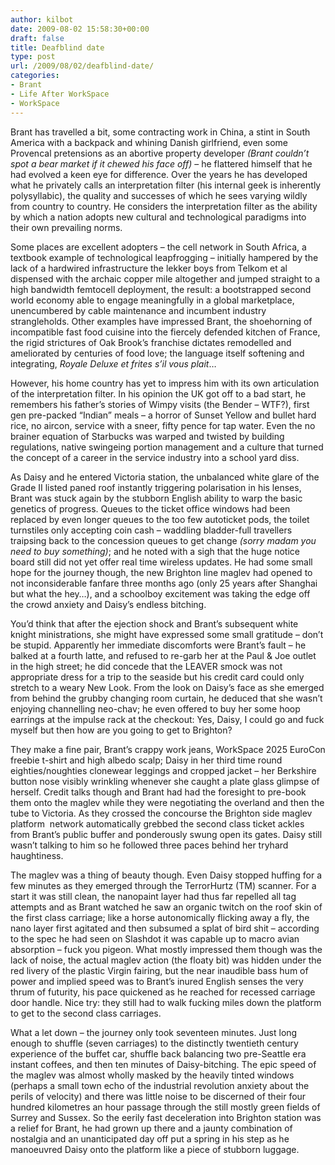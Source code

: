 ```yaml
---
author: kilbot
date: 2009-08-02 15:58:30+00:00
draft: false
title: Deafblind date
type: post
url: /2009/08/02/deafblind-date/
categories:
- Brant
- Life After WorkSpace
- WorkSpace
---
```


Brant has travelled a bit, some contracting work in China, a stint in South America with a backpack and whining Danish girlfriend, even some Provencal pretensions as an abortive property developer _(Brant couldn’t spot a bear market if it chewed his face off)_ – he flattered himself that he had evolved a keen eye for difference. Over the years he has developed what he privately calls an interpretation filter (his internal geek is inherently polysyllabic), the quality and successes of which he sees varying wildly from country to country. He considers the interpretation filter as the ability by which a nation adopts new cultural and technological paradigms into their own prevailing norms.

Some places are excellent adopters – the cell network in South Africa, a textbook example of technological leapfrogging – initially hampered by the lack of a hardwired infrastructure the lekker boys from Telkom et al dispensed with the archaic copper mile altogether and jumped straight to a high bandwidth femtocell deployment, the result: a bootstrapped second world economy able to engage meaningfully in a global marketplace, unencumbered by cable maintenance and incumbent industry strangleholds. Other examples have impressed Brant, the shoehorning of incompatible fast food cuisine into the fiercely defended kitchen of France, the rigid strictures of Oak Brook’s franchise dictates remodelled and ameliorated by centuries of food love; the language itself softening and integrating, _Royale Deluxe et frites s’il vous plait_…

However, his home country has yet to impress him with its own articulation of the interpretation filter. In his opinion the UK got off to a bad start, he remembers his father’s stories of Wimpy visits (the Bender – WTF?), first gen pre-packed “Indian” meals – a horror of Sunset Yellow and bullet hard rice, no aircon, service with a sneer, fifty pence for tap water. Even the no brainer equation of Starbucks was warped and twisted by building regulations, native swingeing portion management and a culture that turned the concept of a career in the service industry into a school yard diss.

As Daisy and he entered Victoria station, the unbalanced white glare of the Grade II listed paned roof instantly triggering polarisation in his lenses, Brant was stuck again by the stubborn English ability to warp the basic genetics of progress. Queues to the ticket office windows had been replaced by even longer queues to the too few autoticket pods, the toilet turnstiles only accepting coin cash – waddling bladder-full travellers traipsing back to the concession queues to get change _(sorry madam you need to buy something)_; and he noted with a sigh that the huge notice board still did not yet offer real time wireless updates. He had some small hope for the journey though, the new Brighton line maglev had opened to not inconsiderable fanfare three months ago (only 25 years after Shanghai but what the hey…), and a schoolboy excitement was taking the edge off the crowd anxiety and Daisy’s endless bitching.

You’d think that after the ejection shock and Brant’s subsequent white knight ministrations, she might have expressed some small gratitude – don’t be stupid. Apparently her immediate discomforts were Brant’s fault – he balked at a fourth latte, and refused to re-garb her at the Paul & Joe outlet in the high street; he did concede that the LEAVER smock was not appropriate dress for a trip to the seaside but his credit card could only stretch to a weary New Look. From the look on Daisy’s face as she emerged from behind the grubby changing room curtain, he deduced that she wasn’t enjoying channelling neo-chav; he even offered to buy her some hoop earrings at the impulse rack at the checkout: Yes, Daisy, I could go and fuck myself but then how are you going to get to Brighton?

They make a fine pair, Brant’s crappy work jeans, WorkSpace 2025 EuroCon freebie t-shirt and high albedo scalp; Daisy in her third time round eighties/noughties clonewear leggings and cropped jacket – her Berkshire button nose visibly wrinkling whenever she caught a plate glass glimpse of herself. Credit talks though and Brant had had the foresight to pre-book them onto the maglev while they were negotiating the overland and then the tube to Victoria. As they crossed the concourse the Brighton side maglev platform  network automatically grebbed the second class ticket ackles from Brant’s public buffer and ponderously swung open its gates. Daisy still wasn’t talking to him so he followed three paces behind her tryhard haughtiness.

The maglev was a thing of beauty though. Even Daisy stopped huffing for a few minutes as they emerged through the TerrorHurtz (TM)  scanner. For a start it was still clean, the nanopaint layer had thus far repelled all tag attempts and as Brant watched he saw an organic twitch on the roof skin of the first class carriage; like a horse autonomically flicking away a fly, the nano layer first agitated and then subsumed a splat of bird shit – according to the spec he had seen on Slashdot it was capable up to macro avian absorption – fuck you pigeon. What mostly impressed them though was the lack of noise, the actual maglev action (the floaty bit) was hidden under the red livery of the plastic Virgin fairing, but the near inaudible bass hum of power and implied speed was to Brant’s inured English senses the very thrum of futurity, his pace quickened as he reached for recessed carriage door handle. Nice try: they still had to walk fucking miles down the platform to get to the second class carriages.

What a let down – the journey only took seventeen minutes. Just long enough to shuffle (seven carriages) to the distinctly twentieth century experience of the buffet car, shuffle back balancing two pre-Seattle era instant coffees, and then ten minutes of Daisy-bitching. The epic speed of the maglev was almost wholly masked by the heavily tinted windows (perhaps a small town echo of the industrial revolution anxiety about the perils of velocity) and there was little noise to be discerned of their four hundred kilometres an hour passage through the still mostly green fields of Surrey and Sussex. So the eerily fast deceleration into Brighton station was a relief for Brant, he had grown up there and a jaunty combination of nostalgia and an unanticipated day off put a spring in his step as he manoeuvred Daisy onto the platform like a piece of stubborn luggage.


